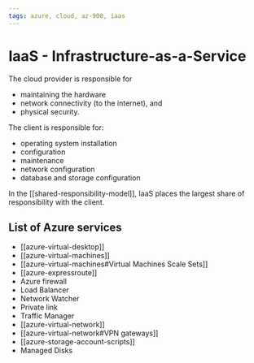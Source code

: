 ```yaml
---
tags: azure, cloud, az-900, iaas
---
```


# IaaS - Infrastructure-as-a-Service

The cloud provider is responsible for

- maintaining the hardware
- network connectivity (to the internet), and
- physical security.

The client is responsible for:

- operating system installation
- configuration
- maintenance
- network configuration
- database and storage configuration

In the [[shared-responsibility-model]], IaaS places the largest share of responsibility with the client.

## List of Azure services

- [[azure-virtual-desktop]]
- [[azure-virtual-machines]]
- [[azure-virtual-machines#Virtual Machines Scale Sets]]
- [[azure-expressroute]]
- Azure firewall
- Load Balancer
- Network Watcher
- Private link
- Traffic Manager
- [[azure-virtual-network]]
- [[azure-virtual-network#VPN gateways]]
- [[azure-storage-account-scripts]]
- Managed Disks
